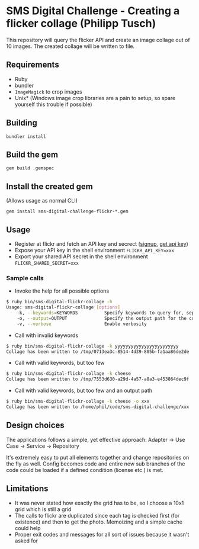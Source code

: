 # SMS Digital Challenge - Creating a flicker collage (Philipp Tusch)

This repository will query the flicker API and create an image collage out of 10 images.
The created collage will be written to file.

## Requirements
* Ruby
* bundler
* `ImageMagick` to crop images
* Unix* (Windows image crop libraries are a pain to setup, so spare yourself this trouble if possible)

## Building
`bundler install`

## Build the gem
`gem build .gemspec`

## Install the created gem
(Allows usage as normal CLI)

`gem install sms-digital-challenge-flickr-*.gem`

## Usage
* Register at flickr and fetch an API key and secrect ([signup](https://identity.flickr.com/sign-up), [get api key](https://www.flickr.com/services/apps/create/apply/))
* Expose your API key in the shell environment `FLICKR_API_KEY=xxx`
* Export your shared API secret in the shell environment `FLICKR_SHARED_SECRET=xxx`

### Sample calls
* Invoke the help for all possible options
```bash
$ ruby bin/sms-digital-flickr-collage -h
Usage: sms-digital-flickr-collage [options]
    -k, --keywords=KEYWORDS          Specify keywords to query for, separated by comma.
    -o, --output=OUTPUT              Specify the output path for the collage
    -v, --verbose                    Enable verbosity
```

* Call with invalid keywords
```bash
$ ruby bin/sms-digital-flickr-collage -k yyyyyyyyyyyyyyyyyyyyyyyy
Collage has been written to /tmp/0713ea3c-8514-4d39-805b-fa1aa86de2de
```

* Call with valid keywords, but too few
```bash
$ ruby bin/sms-digital-flickr-collage -k cheese
Collage has been written to /tmp/7553d630-a29d-4a57-a8a3-e453864dec9f
```

* Call with valid keywords, but too few and an output path
```bash
$ ruby bin/sms-digital-flickr-collage -k cheese -o xxx
Collage has been written to /home/phil/code/sms-digital-challenge/xxx
```

## Design choices

The applications follows a simple, yet effective approach:
Adapter -> Use Case -> Service -> Repository

It's extremely easy to put all elements together and change repositories on the fly as well.
Config becomes code and entire new sub branches of the code could be loaded if a defined condition (license etc.) is met.

## Limitations
* It was never stated how exactly the grid has to be, so I choose a 10x1 grid which is still a grid
* The calls to flickr are duplicated since each tag is checked first (for existence) and then to get the photo. Memoizing and a simple cache could help
* Proper exit codes and messages for all sort of issues because it wasn't asked for
